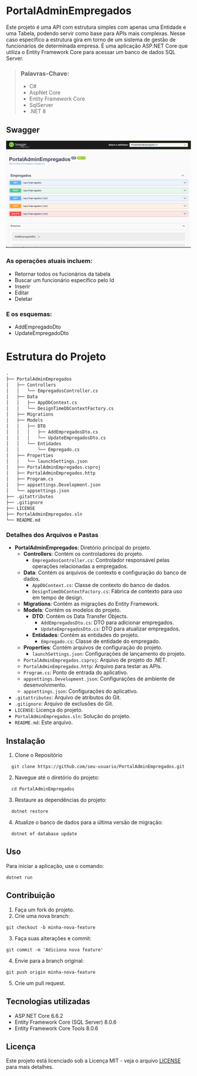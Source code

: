 # PortalAdminEmpregados
Este projeto é uma API com estrutura simples com apenas uma Entidade e uma Tabela, podendo servir como base para APIs mais complexas.
Nesse caso específico a estrutura gira em torno de  um sistema de gestão de funcionários de determinada empresa.
É uma aplicação ASP.NET Core que utiliza o Entity Framework Core para acessar um banco de dados SQL Server.

> ### Palavras-Chave:
>  - C#
>  - AspNet Core
>  - Entity Framework Core
>  - SqlServer
>  - .NET 8

## Swagger
![Swagger](image.png)
### As operações atuais incluem:
  - Retornar todos os fucionários da tabela
  - Buscar um funcionário específico pelo Id
  - Inserir
  - Editar
  - Deletar

### E os esquemas:
  - AddEmpregadoDto
  - UpdateEmpregadoDto

# Estrutura do Projeto
```plaintext
.
├── PortalAdminEmpregados
│   ├── Controllers
│   │   └── EmpregadosController.cs
│   ├── Data
│   │   ├── AppDbContext.cs
│   │   └── DesignTimeDbContextFactory.cs
│   ├── Migrations
│   ├── Models
│   │   ├── DTO
│   │   │   ├── AddEmpregadosDto.cs
│   │   │   └── UpdateEmpregadosDto.cs
│   │   └── Entidades
│   │       └── Empregado.cs
│   ├── Properties
│   │   └── launchSettings.json
│   ├── PortalAdminEmpregados.csproj
│   ├── PortalAdminEmpregados.http
│   ├── Program.cs
│   ├── appsettings.Development.json
│   └── appsettings.json
├── .gitattributes
├── .gitignore
├── LICENSE
├── PortalAdminEmpregados.sln
└── README.md
```

### Detalhes dos Arquivos e Pastas
- **PortalAdminEmpregados**: Diretório principal do projeto.
  - **Controllers**: Contém os controladores do projeto.
    - `EmpregadosController.cs`: Controlador responsável pelas operações relacionadas a empregados.
  - **Data**: Contém os arquivos de contexto e configuração do banco de dados.
    - `AppDbContext.cs`: Classe de contexto do banco de dados.
    - `DesignTimeDbContextFactory.cs`: Fábrica de contexto para uso em tempo de design.
  - **Migrations**: Contém as migrações do Entity Framework.
  - **Models**: Contém os modelos do projeto.
    - **DTO**: Contém os Data Transfer Objects.
      - `AddEmpregadosDto.cs`: DTO para adicionar empregados.
      - `UpdateEmpregadosDto.cs`: DTO para atualizar empregados.
    - **Entidades**: Contém as entidades do projeto.
      - `Empregado.cs`: Classe de entidade do empregado.
  - **Properties**: Contém arquivos de configuração do projeto.
    - `launchSettings.json`: Configurações de lançamento do projeto.
  - `PortalAdminEmpregados.csproj`: Arquivo de projeto do .NET.
  - `PortalAdminEmpregados.http`: Arquivo para testar as APIs.
  - `Program.cs`: Ponto de entrada do aplicativo.
  - `appsettings.Development.json`: Configurações de ambiente de desenvolvimento.
  - `appsettings.json`: Configurações do aplicativo.
- `.gitattributes`: Arquivo de atributos do Git.
- `.gitignore`: Arquivo de exclusões do Git.
- `LICENSE`: Licença do projeto.
- `PortalAdminEmpregados.sln`: Solução do projeto.
- `README.md`: Este arquivo.

## Instalação
1. Clone o Repositório
```
  git clone https://github.com/seu-usuario/PortalAdminEmpregados.git
```
2. Navegue até o diretório do projeto:
```
  cd PortalAdminEmpregados
```
3. Restaure as dependências do projeto:
```
  dotnet restore
```
4. Atualize o banco de dados para a última versão de migração:
```
  dotnet ef database update
```

## Uso
Para iniciar a aplicação, use o comando:
```
dotnet run
```

## Contribuição
1. Faça um fork do projeto.
2. Crie uma nova branch:
```
git checkout -b minha-nova-feature
```
3. Faça suas alterações e commit:
```
git commit -m 'Adiciona nova feature'
```
4. Envie para a branch original:
```
git push origin minha-nova-feature
```
5. Crie um pull request.

## Tecnologias utilizadas
- ASP.NET Core 6.6.2
- Entity Framework Core (SQL Server) 8.0.6
- Entity Framework Core Tools 8.0.6

## Licença
Este projeto está licenciado sob a Licença MIT - veja o arquivo [LICENSE](LICENSE) para mais detalhes.


